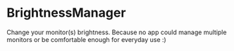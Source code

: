 # BrightnessManager
Change your monitor(s) brightness. Because no app could manage multiple monitors or be comfortable enough for everyday use :)
